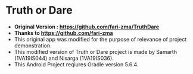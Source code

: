 # Truth or Dare

- **Original Version : https://github.com/fari-zma/TruthDare** <br/>
- **Thanks to https://github.com/fari-zma**
- This original app was modified for the purpose of relevance of project demonstration.
- This modified version of Truth or Dare project is made by Samarth (1VA19IS044) and Nisarga (1VA19IS036). 
- This Android Project reqiures Gradle version 5.6.4. 
